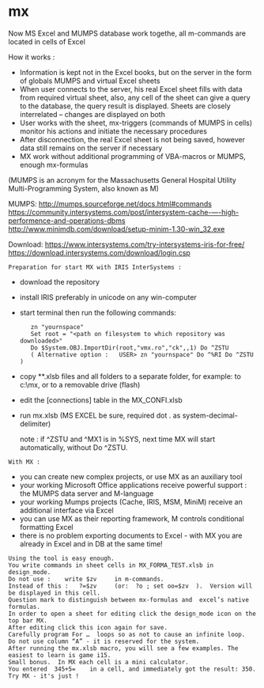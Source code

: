 # mx
Now MS Excel and MUMPS database work togethe, all m-commands are located in cells of Excel

How it works :
  - Information is kept not in the Excel books, but on the server in the form of globals MUMPS and virtual Excel sheets
  - When user connects to the server, his real Excel sheet fills with data from required virtual sheet, also, any cell of the sheet can give a query to the database, the query result is displayed. Sheets are closely interrelated – changes are displayed on both
  - User works with the sheet, mx-triggers (commands of MUMPS in cells) monitor his actions and initiate the necessary procedures
  - After disconnection, the real Excel sheet is not being saved, however data still remains on the server if necessary
  - MX work without additional programming of VBA-macros or MUMPS, enough mx-formulas
  
  (MUMPS is an acronym for the Massachusetts General Hospital Utility Multi-Programming System, also known as M)

  MUMPS:  http://mumps.sourceforge.net/docs.html#commands  
	https://community.intersystems.com/post/intersystem-cache-—-high-performence-and-operations-dbms  
	http://www.minimdb.com/download/setup-minim-1.30-win_32.exe
  
  Download: https://www.intersystems.com/try-intersystems-iris-for-free/
		https://download.intersystems.com/download/login.csp

	Preparation for start MX with IRIS InterSystems :
  -  download the repository
  -  install IRIS preferably in unicode on any win-computer
  -  start terminal then run the following commands:
  
			zn "yournspace"
			Set root = "<path on filesystem to which repository was downloaded>"
			Do $System.OBJ.ImportDir(root,"vmx.ro","ck",,1) Do ^ZSTU
			( Alternative option :   USER> zn "yournspace" Do ^%RI Do ^ZSTU  )
  -  copy **.xlsb files and all folders to a separate folder, for example: to c:\mx\, or to a removable drive (flash) 
  -  edit the [connections] table in the MX_CONFI.xlsb 
  -  run mx.xlsb (MS EXCEL be sure, required dot . as system-decimal-delimiter)
		
		note : if ^ZSTU and ^MX1 is in  %SYS, next time MX will start automatically, without Do ^ZSTU.


	With MX :
  
  -  you can create new complex projects, or use MX as an auxiliary tool 
  -  your working Microsoft Office applications receive powerful support : the MUMPS data server and M-language
  -  your working Mumps projects (Cache, IRIS, MSM, MiniM) receive an additional interface via Excel
  -  you can use MX as their reporting framework, M controls conditional formatting Excel
  -  there is no problem exporting documents to Excel - with MX you are already in Excel and in DB at the same time!
  
  
	Using the tool is easy enough.
	You write commands in sheet cells in MX_FORMA_TEST.xlsb in design_mode.
	Do not use :    write $zv     in m-commands.
	Instead of this :   ?=$zv     (or:  ?o ; set oo=$zv  ).  Version will be displayed in this cell.
	Question mark to distinguish between mx-formulas and  excel’s native formulas.
	In order to open a sheet for editing click the design_mode icon on the top bar MX.
	After editing click this icon again for save.
	Carefully program For …  loops so as not to cause an infinite loop.
	Do not use column “A” - it is reserved for the system.
	After running the mx.xlsb macro, you will see a few examples. The easiest to learn is game i15.
	Small bonus.  In MX each cell is a mini calculator.
	You entered  345+5=    in a cell, and immediately got the result: 350.
	Try MX - it's just !

